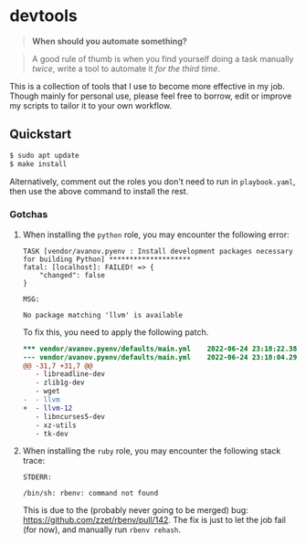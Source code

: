 # devtools
> **When should you automate something?**

> A good rule of thumb is when you find yourself doing a task manually *twice*, write a tool to automate it
> *for the third time*.

This is a collection of tools that I use to become more effective in my job. Though mainly for personal use,
please feel free to borrow, edit or improve my scripts to tailor it to your own workflow.

## Quickstart

```bash
$ sudo apt update
$ make install
```

Alternatively, comment out the roles you don't need to run in `playbook.yaml`, then use the
above command to install the rest.

### Gotchas

1.  When installing the `python` role, you may encounter the following error:

    ```
    TASK [vendor/avanov.pyenv : Install development packages necessary for building Python] ********************
    fatal: [localhost]: FAILED! => {
        "changed": false
    }

    MSG:

    No package matching 'llvm' is available
    ```

    To fix this, you need to apply the following patch.

    ```patch
    *** vendor/avanov.pyenv/defaults/main.yml    2022-06-24 23:18:22.383766000 -0700
    --- vendor/avanov.pyenv/defaults/main.yml    2022-06-24 23:18:04.293766000 -0700
    @@ -31,7 +31,7 @@
       - libreadline-dev
       - zlib1g-dev
       - wget
    -  - llvm
    +  - llvm-12
       - libncurses5-dev
       - xz-utils
       - tk-dev
    ```

2.  When installing the `ruby` role, you may encounter the following stack trace:

    ```
    STDERR:

    /bin/sh: rbenv: command not found
    ```

    This is due to the (probably never going to be merged) bug:
    https://github.com/zzet/rbenv/pull/142. The fix is just to let the job fail (for now),
    and manually run `rbenv rehash`.
